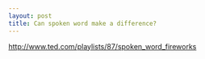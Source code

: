 ```yaml
---
layout: post
title: Can spoken word make a difference?
---
```


http://www.ted.com/playlists/87/spoken_word_fireworks
